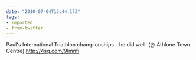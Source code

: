 ```yaml
---
date: "2010-07-04T13:44:17Z"
tags:
- imported
- from-twitter
---
```

Paul's International Triathlon championships - he did well\! \(@ Athlone Town Centre\) http://4sq.com/9Imnfi
